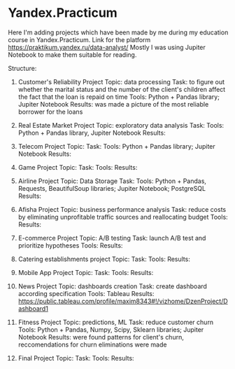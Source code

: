 # Yandex.Practicum
 Here I'm adding projects which have been made by me during my education course in Yandex.Practicum. 
 Link for the platform https://praktikum.yandex.ru/data-analyst/
 Mostly I was using Jupiter Notebook to make them suitable for reading.

 Structure:

 1. Customer's Reliability Project
 Topic: data processing
 Task: to figure out whether the marital status and the number of the client's children affect the fact that the loan is repaid on time
 Tools: Python + Pandas library; Jupiter Notebook
 Results: was made a picture of the most reliable borrower for the loans
 
 2. Real Estate Market Project
 Topic: exploratory data analysis
 Task: 
 Tools: Python + Pandas library, Jupiter Notebook
 Results: 
 
 
 3. Telecom Project
 Topic:
 Task: 
 Tools: Python + Pandas library; Jupiter Notebook
 Results: 
 
 
 4. Game Project
 Topic:
 Task: 
 Tools: 
 Results: 
 
 
 5. Airline Project 
 Topic: Data Storage
 Task: 
 Tools: Python + Pandas, Requests, BeautifulSoup libraries; Jupiter Notebook; PostgreSQL
 Results: 
 
 
 6. Afisha Project 
 Topic: business performance analysis
 Task: reduce costs by eliminating unprofitable traffic sources and reallocating budget
 Tools: 
 Results: 
 
 
 7. E-commerce Project
 Topic: A/B testing
 Task: launch A/B test and prioritize hypotheses
 Tools: 
 Results: 
 
 
 8. Сatering establishments project
 Topic:
 Task: 
 Tools: 
 Results: 
 
 
 9. Mobile App Project
 Topic:
 Task: 
 Tools: 
 Results: 
 
 
 10. News Project
 Topic: dashboards creation
 Task: create dashboard according specification 
 Tools: Tableau
 Results: https://public.tableau.com/profile/maxim8343#!/vizhome/DzenProject/Dashboard1
 
 
 11. Fitness Project
 Topic: predictions, ML
 Task: reduce customer churn
 Tools: Python + Pandas, Numpy, Scipy, Sklearn libraries; Jupiter Notebook
 Results: were found patterns for client's churn, reccomendations for churn eliminations were made
 
 
 12. Final Project
 Topic:
 Task: 
 Tools: 
 Results: 
